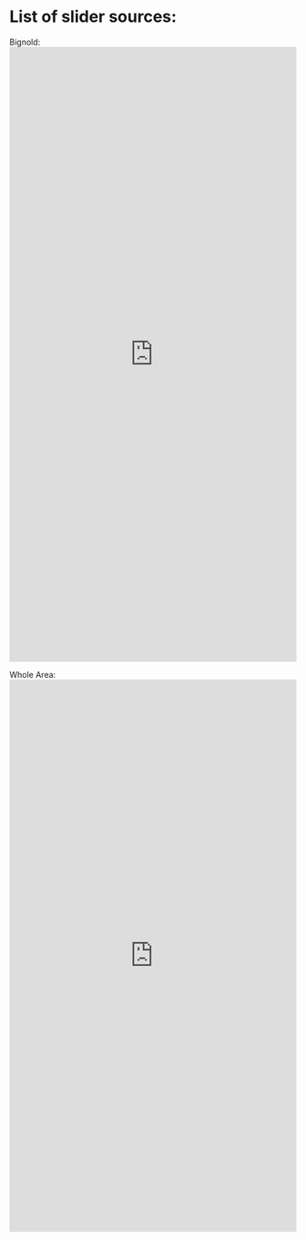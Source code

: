 # List of slider sources:

Bignold: <iframe frameborder="0" class="sliderEmbed" width="100%" height="1080" src="https://cdn.knightlab.com/libs/juxtapose/latest/embed/index.html?uid=10734760-9f5e-11e9-b9b8-0edaf8f81e27"></iframe>

Whole Area: <iframe frameborder="0" class="juxtapose" width="100%" height="970" src="https://cdn.knightlab.com/libs/juxtapose/latest/embed/index.html?uid=437962c2-9ff2-11e9-b9b8-0edaf8f81e27"></iframe>